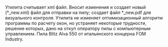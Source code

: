 Утилита считывает xml файл. Вносит изменения и создает новый (*_new.xml) файл для отправки на пилу;
создает файл *_new.pdf для визуального контроля. Утилита не изменяет оптимизационный алгоритм программы по расчету окон, 
но устраняет некоторые трудности, решение которых, дано на откуп оператору пилы с компьютерным управлением. 
Пила Blitz Alva 550 от итальянского концерна FOM Industry.
